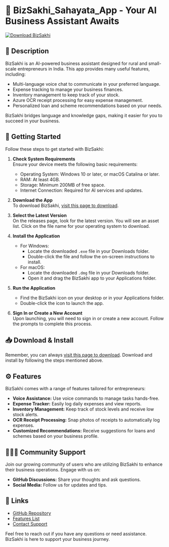 # 🌟 BizSakhi_Sahayata_App - Your AI Business Assistant Awaits

[![Download BizSakhi](https://img.shields.io/badge/Download-BizSakhi_Sahayata_App-green)](https://github.com/Sumit4326/BizSakhi_Sahayata_App/releases)

## 📘 Description
BizSakhi is an AI-powered business assistant designed for rural and small-scale entrepreneurs in India. This app provides many useful features, including:

- Multi-language voice chat to communicate in your preferred language.
- Expense tracking to manage your business finances.
- Inventory management to keep track of your stock.
- Azure OCR receipt processing for easy expense management.
- Personalized loan and scheme recommendations based on your needs.

BizSakhi bridges language and knowledge gaps, making it easier for you to succeed in your business.

## 🚀 Getting Started
Follow these steps to get started with BizSakhi:

1. **Check System Requirements**  
   Ensure your device meets the following basic requirements:
   - Operating System: Windows 10 or later, or macOS Catalina or later.
   - RAM: At least 4GB.
   - Storage: Minimum 200MB of free space.
   - Internet Connection: Required for AI services and updates.

2. **Download the App**  
   To download BizSakhi, [visit this page to download](https://github.com/Sumit4326/BizSakhi_Sahayata_App/releases). 

3. **Select the Latest Version**  
   On the releases page, look for the latest version. You will see an asset list. Click on the file name for your operating system to download.

4. **Install the Application**  
   - For Windows: 
     - Locate the downloaded `.exe` file in your Downloads folder.
     - Double-click the file and follow the on-screen instructions to install.
   - For macOS: 
     - Locate the downloaded `.dmg` file in your Downloads folder.
     - Open it and drag the BizSakhi app to your Applications folder.

5. **Run the Application**  
   - Find the BizSakhi icon on your desktop or in your Applications folder.
   - Double-click the icon to launch the app.

6. **Sign In or Create a New Account**  
   Upon launching, you will need to sign in or create a new account. Follow the prompts to complete this process. 

## 📥 Download & Install
Remember, you can always [visit this page to download](https://github.com/Sumit4326/BizSakhi_Sahayata_App/releases). Download and install by following the steps mentioned above.

## ⚙️ Features
BizSakhi comes with a range of features tailored for entrepreneurs:

- **Voice Assistance:** Use voice commands to manage tasks hands-free.
- **Expense Tracker:** Easily log daily expenses and view reports.
- **Inventory Management:** Keep track of stock levels and receive low stock alerts.
- **OCR Receipt Processing:** Snap photos of receipts to automatically log expenses.
- **Customized Recommendations:** Receive suggestions for loans and schemes based on your business profile.

## 🧑‍🤝‍🧑 Community Support
Join our growing community of users who are utilizing BizSakhi to enhance their business operations. Engage with us on:

- **GitHub Discussions:** Share your thoughts and ask questions.
- **Social Media:** Follow us for updates and tips.

## 🔗 Links
- [GitHub Repository](https://github.com/Sumit4326/BizSakhi_Sahayata_App)
- [Features List](https://github.com/Sumit4326/BizSakhi_Sahayata_App#features)
- [Contact Support](mailto:support@bizsakhi.com)

Feel free to reach out if you have any questions or need assistance. BizSakhi is here to support your business journey.